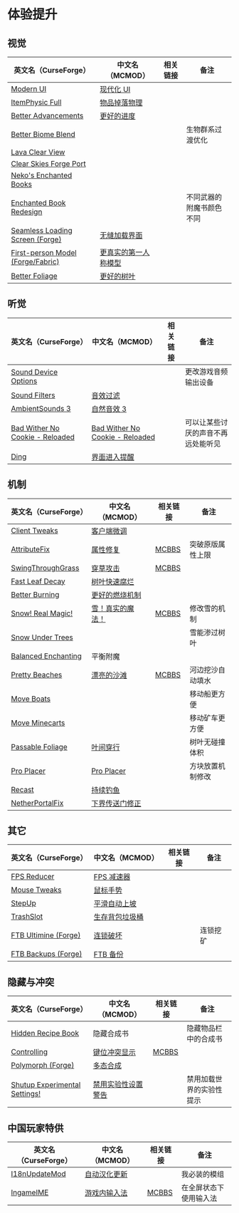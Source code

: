 # 体验提升

## 视觉

| 英文名（CurseForge）                                                                                          | 中文名（MCMOD）                                              | 相关链接 | 备注                     |
| ------------------------------------------------------------------------------------------------------------- | ------------------------------------------------------------ | -------- | ------------------------ |
| [Modern UI](https://www.curseforge.com/minecraft/mc-mods/modern-ui)                                           | [现代化 UI](https://www.mcmod.cn/class/2454.html)            |          |                          |
| [ItemPhysic Full](https://www.curseforge.com/minecraft/mc-mods/itemphysic)                                    | [物品掉落物理](https://www.mcmod.cn/class/932.html)          |          |                          |
| [Better Advancements](https://www.curseforge.com/minecraft/mc-mods/better-advancements)                       | [更好的进度](https://www.mcmod.cn/class/1530.html)           |          |                          |
| [Better Biome Blend](https://www.curseforge.com/minecraft/mc-mods/better-biome-blend)                         |                                                              |          | 生物群系过渡优化         |
| [Lava Clear View](https://www.curseforge.com/minecraft/mc-mods/lava-clear-view)                               |                                                              |          |                          |
| [Clear Skies Forge Port](https://www.curseforge.com/minecraft/mc-mods/clear-skies-forge-port)                 |                                                              |          |                          |
| [Neko's Enchanted Books](https://www.curseforge.com/minecraft/mc-mods/nekos-enchanted-books)                  |                                                              |          |                          |
| [Enchanted Book Redesign](https://www.curseforge.com/minecraft/mc-mods/enchanted-book-redesign)               |                                                              |          | 不同武器的附魔书颜色不同 |
| [Seamless Loading Screen (Forge)](https://www.curseforge.com/minecraft/mc-mods/seamless-loading-screen-forge) | [无缝加载界面](https://www.mcmod.cn/class/3912.html)         |          |                          |
| [First-person Model (Forge/Fabric)](https://www.curseforge.com/minecraft/mc-mods/first-person-model)          | [更真实的第一人称模型](https://www.mcmod.cn/class/4391.html) |          |                          |
| [Better Foliage](https://www.curseforge.com/minecraft/mc-mods/better-foliage)                                 | [更好的树叶](https://www.mcmod.cn/class/1128.html)           |          |                          |

## 听觉

| 英文名（CurseForge）                                                                                          | 中文名（MCMOD）                                                         | 相关链接 | 备注                               |
| ------------------------------------------------------------------------------------------------------------- | ----------------------------------------------------------------------- | -------- | ---------------------------------- |
| [Sound Device Options](https://www.curseforge.com/minecraft/mc-mods/more-sound-config)                        |                                                                         |          | 更改游戏音频输出设备               |
| [Sound Filters](https://www.curseforge.com/minecraft/mc-mods/sound-filters)                                   | [音效过滤](https://www.mcmod.cn/class/1117.html)                        |          |                                    |
| [AmbientSounds 3](https://www.curseforge.com/minecraft/mc-mods/ambientsounds)                                 | [自然音效 3](https://www.mcmod.cn/class/2947.html)                      |          |                                    |
| [Bad Wither No Cookie - Reloaded](https://www.curseforge.com/minecraft/mc-mods/bad-wither-no-cookie-reloaded) | [Bad Wither No Cookie - Reloaded](https://www.mcmod.cn/class/1742.html) |          | 可以让某些讨厌的声音不再远处能听见 |
| [Ding](https://www.curseforge.com/minecraft/mc-mods/ding)                                                     | [界面进入提醒](https://www.mcmod.cn/class/428.html)                     |          |                                    |

## 机制

| 英文名（CurseForge）                                                                    | 中文名（MCMOD）                                          | 相关链接                                               | 备注             |
| --------------------------------------------------------------------------------------- | -------------------------------------------------------- | ------------------------------------------------------ | ---------------- |
| [Client Tweaks](https://www.curseforge.com/minecraft/mc-mods/client-tweaks)             | [客户端微调](https://www.mcmod.cn/class/2012.html)       |                                                        |                  |
| [AttributeFix](https://www.curseforge.com/minecraft/mc-mods/attributefix)               | [属性修复](https://www.mcmod.cn/class/2264.html)         | [MCBBS](https://www.mcbbs.net/thread-939188-1-1.html)  | 突破原版属性上限 |
| [SwingThroughGrass](https://www.curseforge.com/minecraft/mc-mods/swingthroughgrass)     | [穿草攻击](https://www.mcmod.cn/class/1465.html)         | [MCBBS](https://www.mcbbs.net/thread-691271-1-1.html)  |                  |
| [Fast Leaf Decay](https://www.curseforge.com/minecraft/mc-mods/fast-leaf-decay)         | [树叶快速腐烂](https://www.mcmod.cn/class/1173.html)     |                                                        |                  |
| [Better Burning](https://www.curseforge.com/minecraft/mc-mods/better-burning)           | [更好的燃烧机制](https://www.mcmod.cn/class/2780.html)   |                                                        |                  |
| [Snow! Real Magic!](https://www.curseforge.com/minecraft/mc-mods/snow-real-magic)       | [雪！真实的魔法！](https://www.mcmod.cn/class/2106.html) | [MCBBS](https://www.mcbbs.net/thread-871191-1-11.html) | 修改雪的机制     |
| [Snow Under Trees](https://www.curseforge.com/minecraft/mc-mods/snow-under-trees)       |                                                          |                                                        | 雪能渗过树叶     |
| [Balanced Enchanting](https://www.curseforge.com/minecraft/mc-mods/balanced-enchanting) | 平衡附魔                                                 |                                                        |                  |
| [Pretty Beaches](https://www.curseforge.com/minecraft/mc-mods/pretty-beaches)           | [漂亮的沙滩](https://www.mcmod.cn/class/2723.html)       | [MCBBS](https://www.mcbbs.net/thread-788096-1-1.html)  | 河边挖沙自动填水 |
| [Move Boats](https://www.curseforge.com/minecraft/mc-mods/move-boats)                   |                                                          |                                                        | 移动船更方便     |
| [Move Minecarts](https://www.curseforge.com/minecraft/mc-mods/move-minecarts)           |                                                          |                                                        | 移动矿车更方便   |
| [Passable Foliage](https://www.curseforge.com/minecraft/mc-mods/passable-foliage)       | [叶间穿行](https://www.mcmod.cn/class/3162.html)         |                                                        | 树叶无碰撞体积   |
| [Pro Placer](https://www.curseforge.com/minecraft/mc-mods/pro-placer)                   | [Pro Placer](https://www.mcmod.cn/class/3655.html)       |                                                        | 方块放置机制修改 |
| [Recast](https://www.curseforge.com/minecraft/mc-mods/recast)                           | [持续钓鱼](https://www.mcmod.cn/class/4308.html)         |                                                        |                  |
| [NetherPortalFix](https://www.curseforge.com/minecraft/mc-mods/netherportalfix)         | [下界传送门修正](https://www.mcmod.cn/class/811.html)    |                                                        |                  |

## 其它

| 英文名（CurseForge）                                                                    | 中文名（MCMOD）                                        | 相关链接 | 备注     |
| --------------------------------------------------------------------------------------- | ------------------------------------------------------ | -------- | -------- |
| [FPS Reducer](https://www.curseforge.com/minecraft/mc-mods/fps-reducer)                 | [FPS 减速器](https://www.mcmod.cn/class/1815.html)     |          |          |
| [Mouse Tweaks](https://www.curseforge.com/minecraft/mc-mods/mouse-tweaks)               | [鼠标手势](https://www.mcmod.cn/class/1162.html)       |          |          |
| [StepUp](https://www.curseforge.com/minecraft/mc-mods/stepup)                           | [平滑自动上坡](https://www.mcmod.cn/class/2784.html)   |          |          |
| [TrashSlot](https://www.curseforge.com/minecraft/mc-mods/trashslot)                     | [生存背包垃圾桶](https://www.mcmod.cn/class/1893.html) |          |          |
| [FTB Ultimine (Forge)](https://www.curseforge.com/minecraft/mc-mods/ftb-ultimine-forge) | [连锁破坏](https://www.mcmod.cn/class/3004.html)       |          | 连锁挖矿 |
| [FTB Backups (Forge)](https://www.curseforge.com/minecraft/mc-mods/ftb-backups-forge)   | [FTB 备份](https://www.mcmod.cn/class/2127.html)       |          |          |

## 隐藏与冲突

| 英文名（CurseForge）                                                                                       | 中文名（MCMOD）                                            | 相关链接                                              | 备注                     |
| ---------------------------------------------------------------------------------------------------------- | ---------------------------------------------------------- | ----------------------------------------------------- | ------------------------ |
| [Hidden Recipe Book](https://www.curseforge.com/minecraft/mc-mods/hidden-recipe-book)                      | 隐藏合成书                                                 |                                                       | 隐藏物品栏中的合成书     |
| [Controlling](https://www.curseforge.com/minecraft/mc-mods/controlling)                                    | [键位冲突显示](https://www.mcmod.cn/class/1191.html)       | [MCBBS](https://www.mcbbs.net/thread-713187-1-1.html) |                          |
| [Polymorph (Forge)](https://www.curseforge.com/minecraft/mc-mods/polymorph)                                | [多态合成](https://www.mcmod.cn/class/2895.html)           |                                                       |                          |
| [Shutup Experimental Settings!](https://www.curseforge.com/minecraft/mc-mods/shutup-experimental-settings) | [禁用实验性设置警告](https://www.mcmod.cn/class/3448.html) |                                                       | 禁用加载世界的实验性提示 |

## 中国玩家特供

| 英文名（CurseForge）                                                        | 中文名（MCMOD）                                      | 相关链接                                               | 备注                   |
| --------------------------------------------------------------------------- | ---------------------------------------------------- | ------------------------------------------------------ | ---------------------- |
| [I18nUpdateMod](https://www.curseforge.com/minecraft/mc-mods/i18nupdatemod) | [自动汉化更新](https://www.mcmod.cn/class/1188.html) |                                                        | 我必装的模组           |
| [IngameIME](https://www.curseforge.com/minecraft/mc-mods/ingameime)         | [游戏内输入法](https://www.mcmod.cn/class/3786.html) | [MCBBS](https://www.mcbbs.net/thread-1158421-1-1.html) | 在全屏状态下使用输入法 |
